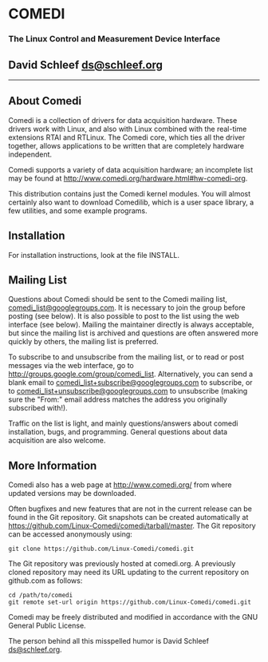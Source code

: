 
#   COMEDI
### The Linux Control and Measurement Device Interface
##  David Schleef <ds@schleef.org>
---

## About Comedi

Comedi is a collection of drivers for data acquisition hardware.
These drivers work with Linux, and also with Linux combined with
the real-time extensions RTAI and RTLinux.  The Comedi core, which
ties all the driver together, allows applications to be written
that are completely hardware independent.

Comedi supports a variety of data acquisition hardware; an
incomplete list may be found at
<http://www.comedi.org/hardware.html#hw-comedi-org>.

This distribution contains just the Comedi kernel modules.  You will
almost certainly also want to download Comedilib, which is a user
space library, a few utilities, and some example programs.

## Installation

For installation instructions, look at the file INSTALL.

## Mailing List

Questions about Comedi should be sent to the Comedi mailing list,
<comedi_list@googlegroups.com>.  It is necessary to join the group
before posting (see below).  It is also possible to post to the list
using the web interface (see below).  Mailing the maintainer
directly is always acceptable, but since the mailing list is
archived and questions are often answered more quickly by others,
the mailing list is preferred.

To subscribe to and unsubscribe from the mailing list, or to read or
post messages via the web interface, go to
<http://groups.google.com/group/comedi_list>.  Alternatively, you
can send a blank email to <comedi_list+subscribe@googlegroups.com>
to subscribe, or to <comedi_list+unsubscribe@googlegroups.com> to
unsubscribe (making sure the "From:" email address matches the
address you originally subscribed with!).

Traffic on the list is light, and mainly questions/answers about
comedi installation, bugs, and programming.  General questions
about data acquisition are also welcome.

## More Information

Comedi also has a web page at <http://www.comedi.org/> from where
updated versions may be downloaded.

Often bugfixes and new features that are not in the current release
can be found in the Git repository.  Git snapshots can be created
automatically at
<https://github.com/Linux-Comedi/comedi/tarball/master>.
The Git repository can be accessed anonymously using:

    git clone https://github.com/Linux-Comedi/comedi.git

The Git repository was previously hosted at comedi.org.  A previously
cloned repository may need its URL updating to the current repository
on github.com as follows:

    cd /path/to/comedi
    git remote set-url origin https://github.com/Linux-Comedi/comedi.git

Comedi may be freely distributed and modified in accordance with the
GNU General Public License.

The person behind all this misspelled humor is David Schleef
<ds@schleef.org>.

